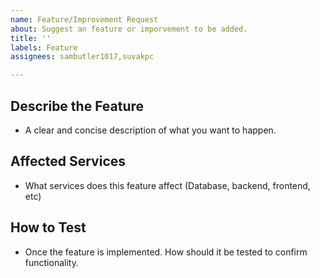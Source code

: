 ```yaml
---
name: Feature/Improvement Request
about: Suggest an feature or imporvement to be added.
title: ''
labels: Feature
assignees: sambutler1017,suvakpc

---
```


## **Describe the Feature**
- A clear and concise description of what you want to happen.

## **Affected Services**
- What services does this feature affect (Database, backend, frontend, etc)

## **How to Test**
- Once the feature is implemented. How should it be tested to confirm functionality.
